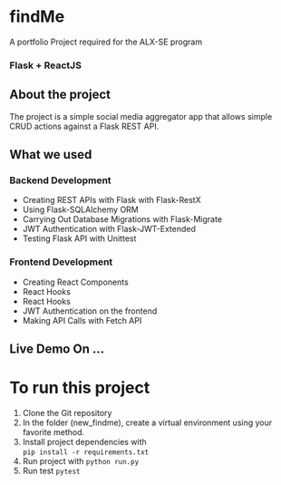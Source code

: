 # findMe
A portfolio Project required for the ALX-SE program


### Flask + ReactJS 



## About the project
The project is a simple social media aggregator app that allows simple CRUD actions against a Flask REST API.



## What we used

### Backend Development
- Creating REST APIs with Flask with Flask-RestX
- Using Flask-SQLAlchemy ORM
- Carrying Out Database Migrations with Flask-Migrate
- JWT Authentication with Flask-JWT-Extended
- Testing Flask API with Unittest

### Frontend Development
- Creating React Components
- React Hooks
- React Hooks
- JWT Authentication on the frontend
- Making API Calls with Fetch API

 

## Live Demo On ...


# To run this project
1. Clone the Git repository
2. In the folder (new_findme), create a virtual environment using your favorite method.
3. Install project dependencies with  
``
pip install -r requirements.txt
``
4. Run project with 
``
python run.py
``
5. Run test
``
pytest
``
